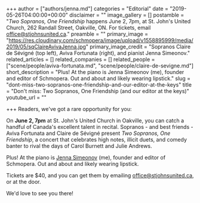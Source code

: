 +++
author = ["authors/jenna.md"]
categories = "Editorial"
date = "2019-05-26T04:00:00+00:00"
disclaimer = ""
image_gallery = []
postamble = "_Two Sopranos, One Friendship_ happens June 2, 7pm, at St. John's United Church, 262 Randall Street, Oakville, ON. For tickets, email [office@stjohnsunited.ca](mailto@office@stjohnsunited.ca)."
preamble = ""
primary_image = "https://res.cloudinary.com/schmopera/image/upload/v1558895999/media/2019/05/sqClaireAvivaJenna.jpg"
primary_image_credit = "Sopranos Claire de Sévigné (top left), Aviva Fortunata (right), and pianist Jenna Simeonov."
related_articles = []
related_companies = []
related_people = ["scene/people/aviva-fortunata.md", "scene/people/claire-de-sevigne.md"]
short_description = "Plus! At the piano is Jenna Simeonov (me), founder and editor of Schmopera. Out and about and likely wearing lipstick."
slug = "dont-miss-two-sopranos-one-friendship-and-our-editor-at-the-keys"
title = "Don't miss: Two Sopranos, One Friendship (and our editor at the keys)"
youtube_url = ""

+++
Readers, we've got a rare opportunity for you:

On **June 2, 7pm** at St. John's United Church in Oakville, you can catch a handful of Canada's excellent talent in recital. Sopranos - and best friends - Aviva Fortunata and Claire de Sévigné present _Two Sopranos, One Friendship_, a concert that celebrates high notes, illicit duets, and comedy banter to rival the days of Carol Burnett and Julie Andrews.

Plus! At the piano is [Jenna Simeonov](/authors/jenna) (me), founder and editor of Schmopera. Out and about and likely wearing lipstick.

Tickets are $40, and you can get them by emailing [office@stjohnsunited.ca](mailto:office@stjohnsunited.ca), or at the door.

We'd love to see you there!